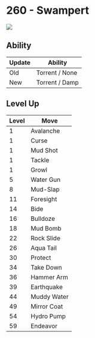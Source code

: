 # 260 - Swampert
![][260]

## Ability

Update | Ability
---    | ---
Old    | Torrent / None
New    | Torrent / Damp

## Level Up

Level | Move
---   | ---
  1   | Avalanche
  1   | Curse
  1   | Mud Shot
  1   | Tackle
  1   | Growl
  5   | Water Gun
  8   | Mud-Slap
 11   | Foresight
 14   | Bide
 16   | Bulldoze
 18   | Mud Bomb
 22   | Rock Slide
 26   | Aqua Tail
 30   | Protect
 34   | Take Down
 36   | Hammer Arm
 39   | Earthquake
 44   | Muddy Water
 49   | Mirror Coat
 54   | Hydro Pump
 59   | Endeavor

[260]: ../img/pokemon/260.png
